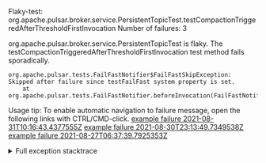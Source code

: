         
Flaky-test: org.apache.pulsar.broker.service.PersistentTopicTest.testCompactionTriggeredAfterThresholdFirstInvocation
Number of failures: 3

org.apache.pulsar.broker.service.PersistentTopicTest is flaky. The testCompactionTriggeredAfterThresholdFirstInvocation test method fails sporadically.

```
org.apache.pulsar.tests.FailFastNotifier$FailFastSkipException: Skipped after failure since testFailFast system property is set.
	at org.apache.pulsar.tests.FailFastNotifier.beforeInvocation(FailFastNotifier.java:88)

```

Usage tip: To enable automatic navigation to failure message, open the following links with CTRL/CMD-click.
[example failure 2021-08-31T10:16:43.4377555Z](https://github.com/apache/pulsar/runs/3471501156?check_suite_focus=true#step:10:2267)
[example failure 2021-08-30T23:13:49.7349538Z](https://github.com/apache/pulsar/runs/3467152431?check_suite_focus=true#step:9:1579)
[example failure 2021-08-27T06:37:39.7925353Z](https://github.com/apache/pulsar/runs/3440411059?check_suite_focus=true#step:9:3501)


<details>
<summary>Full exception stacktrace</summary>
<code><pre>
org.apache.pulsar.tests.FailFastNotifier$FailFastSkipException: Skipped after failure since testFailFast system property is set.
	at org.apache.pulsar.tests.FailFastNotifier.beforeInvocation(FailFastNotifier.java:88)

</pre></code>
</details>

